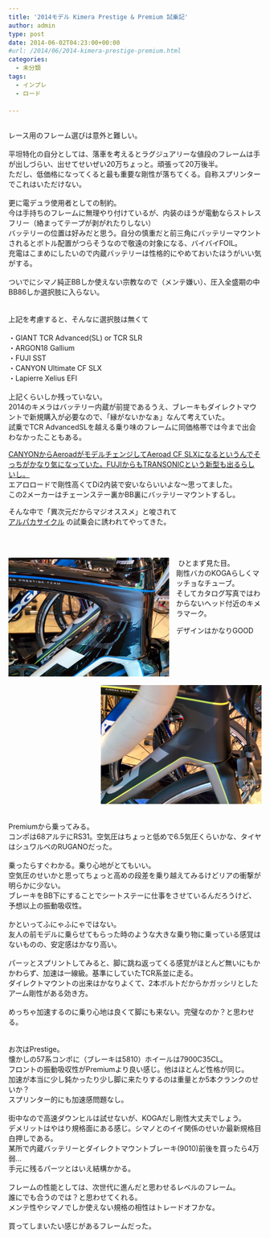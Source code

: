 ```yaml
---
title: '2014モデル Kimera Prestige & Premium 試乗記'
author: admin
type: post
date: 2014-06-02T04:23:00+00:00
#url: /2014/06/2014-kimera-prestige-premium.html
categories:
  - 未分類
tags:
  - インプレ
  - ロード

---
```

<div>
   
</div>

<div>
  レース用のフレーム選びは意外と難しい。
</div>

<div>
   
</div>

<div>
  平坦特化の自分としては、落車を考えるとラグジュアリーな値段のフレームは手が出しづらい、出せてせいぜい20万ちょっと。頑張って20万後半。
</div>

<div>
  ただし、低価格になってくると最も重要な剛性が落ちてくる。自称スプリンターでこれはいただけない。
</div>

<div>
   
</div>

<div>
  更に電デュラ使用者としての制約。
</div>

<div>
  今は手持ちのフレームに無理やり付けているが、内装のほうが電動ならストレスフリー（絡まってテープが剥がれたりしない）
</div>

<div>
  バッテリーの位置は好みだと思う。自分の慎重だと前三角にバッテリーマウントされるとボトル配置がつらそうなので敬遠の対象になる、バイバイFOIL。
</div>

<div>
  充電はこまめにしたいので内蔵バッテリーは性格的にやめておいたほうがいい気がする。
</div>

<div>
   
</div>

<div>
  ついでにシマノ純正BBしか使えない宗教なので（メンテ嫌い）、圧入全盛期の中BB86しか選択肢に入らない。
</div>

<div>
   
</div>

<div>
   
</div>

<div>
  上記を考慮すると、そんなに選択肢は無くて
</div>

<div>
   
</div>

<div>
  ・GIANT TCR Advanced(SL) or TCR SLR
</div>

<div>
  ・ARGON18 Gallium
</div>

<div>
  ・FUJI SST
</div>

<div>
  ・CANYON Ultimate CF SLX
</div>

<div>
  ・Lapierre Xelius EFI
</div>

<div>
   
</div>

<div>
  上記くらいしか残っていない。
</div>

<div>
  2014のキメラはバッテリー内蔵が前提であるうえ、ブレーキもダイレクトマウントで新規購入が必要なので、「縁がないかなぁ」なんて考えていた。<br /> 試乗でTCR AdvancedSLを越える乗り味のフレームに同価格帯では今まで出会わなかったこともある。</p>

  <p>
    <a href="http://www.uci.ch/includes/asp/getTarget.asp?type=FILE&id=NjczMDE" target="_blank" rel="noopener">CANYONからAeroadがモデルチェンジしてAeroad CF SLXになるというんでそっちがかなり気になっていた。FUJIからもTRANSONICという新型も出るらしいし。</a><br /> エアロロードで剛性高くてDi2内装で安いならいいよな～思ってました。<br /> この2メーカーはチェーンステー裏かBB裏にバッテリーマウントするし。
  </p>

  <div>
    そんな中で「異次元だからマジオススメ」と唆されて
  </div>

  <div>
    <a href="http://www.nicole-eurocycle.co.jp/" target="_blank" rel="noopener">アルパカサイクル</a> の試乗会に誘われてやってきた。
  </div>

  <div>
     
  </div>

  <p>
    &nbsp;
  </p>

  <div class="separator" style="clear: both; text-align: center;">
    <a style="clear: left; float: left; margin-bottom: 1em; margin-right: 1em;" href="/wp-content/uploads/2014/06/IMG_20140531_124412-1024x758.jpg"><img src="/wp-content/uploads/2014/06/IMG_20140531_124412-1024x758.jpg" width="320" height="236" border="0" /></a>
  </div>

  <p>
     ひとまず見た目。<br /> 剛性バカのKOGAらしくマッチョなチューブ。<br /> そしてカタログ写真ではわからないヘッド付近のキメラマーク。
  </p>

  <p>
    デザインはかなりGOOD
  </p>

  <div class="separator" style="clear: both; text-align: center;">
    <a style="clear: right; float: right; margin-bottom: 1em; margin-left: 1em;" href="/wp-content/uploads/2014/06/IMG_20140531_124421-1024x758.jpg"><img src="/wp-content/uploads/2014/06/IMG_20140531_124421-1024x758.jpg" width="320" height="236" border="0" /></a>
  </div>

  <div class="separator" style="clear: both; text-align: left;">
     
  </div>

  <div class="separator" style="clear: both; text-align: left;">
    Premiumから乗ってみる。
  </div>

  <div class="separator" style="clear: both; text-align: left;">
    コンポは68アルテにRS31。空気圧はちょっと低めで6.5気圧くらいかな、タイヤはシュワルベのRUGANOだった。
  </div>

  <div class="separator" style="clear: both; text-align: left;">
     
  </div>

  <div class="separator" style="clear: both; text-align: left;">
    乗ったらすぐわかる。乗り心地がとてもいい。
  </div>

  <div class="separator" style="clear: both; text-align: left;">
    空気圧のせいかと思ってちょっと高めの段差を乗り越えてみるけどリアの衝撃が明らかに少ない。
  </div>

  <div class="separator" style="clear: both; text-align: left;">
    ブレーキをBB下にすることでシートステーに仕事をさせているんだろうけど、予想以上の振動吸収性。
  </div>

  <div class="separator" style="clear: both; text-align: left;">
     
  </div>

  <div class="separator" style="clear: both; text-align: left;">
    かといってふにゃふにゃではない。
  </div>

  <div class="separator" style="clear: both; text-align: left;">
    友人の前モデルに乗らせてもらった時のような大きな乗り物に乗っている感覚はないものの、安定感はかなり高い。
  </div>

  <div class="separator" style="clear: both; text-align: left;">
     
  </div>

  <div class="separator" style="clear: both; text-align: left;">
    パーッとスプリントしてみると、脚に跳ね返ってくる感覚がほとんど無いにもかかわらず、加速は一線級。基準にしていたTCR系並に走る。
  </div>

  <div class="separator" style="clear: both; text-align: left;">
    ダイレクトマウントの出来はかなりよくて、2本ボルトだからかガッシリとしたアーム剛性がある効き方。
  </div>

  <div class="separator" style="clear: both; text-align: left;">
     
  </div>

  <div class="separator" style="clear: both; text-align: left;">
    めっちゃ加速するのに乗り心地は良くて脚にも来ない。完璧なのか？と思わせる。
  </div>

  <div class="separator" style="clear: both; text-align: left;">
     
  </div>

  <div class="separator" style="clear: both; text-align: left;">
     
  </div>

  <div class="separator" style="clear: both; text-align: left;">
    お次はPrestige。
  </div>

  <div class="separator" style="clear: both; text-align: left;">
    懐かしの57系コンポに（ブレーキは5810）ホイールは7900C35CL。
  </div>

  <div class="separator" style="clear: both; text-align: left;">
    フロントの振動吸収性がPremiumより良い感じ。他はほとんど性格が同じ。
  </div>

  <div class="separator" style="clear: both; text-align: left;">
    加速が本当に少し鈍かったり少し脚に来たりするのは重量とか5本クランクのせいか？
  </div>

  <div class="separator" style="clear: both; text-align: left;">
    スプリンター的にも加速感問題なし。
  </div>

  <div class="separator" style="clear: both; text-align: left;">
     
  </div>

  <div class="separator" style="clear: both; text-align: left;">
    街中なので高速ダウンヒルは試せないが、KOGAだし剛性大丈夫でしょう。
  </div>

  <div class="separator" style="clear: both; text-align: left;">
    デメリットはやはり規格面にある感じ。シマノとのイイ関係のせいか最新規格目白押しである。
  </div>

  <div class="separator" style="clear: both; text-align: left;">
    某所で内蔵バッテリーとダイレクトマウントブレーキ(9010)前後を買ったら4万弱…
  </div>

  <div class="separator" style="clear: both; text-align: left;">
    手元に残るパーツとはいえ結構かかる。
  </div>

  <div class="separator" style="clear: both; text-align: left;">
     
  </div>

  <div class="separator" style="clear: both; text-align: left;">
    フレームの性能としては、次世代に進んだと思わせるレベルのフレーム。
  </div>

  <div class="separator" style="clear: both; text-align: left;">
    誰にでも合うのでは？と思わせてくれる。
  </div>

  <div class="separator" style="clear: both; text-align: left;">
    メンテ性やシマノでしか使えない規格の相性はトレードオフかな。
  </div>

  <div class="separator" style="clear: both; text-align: left;">
     
  </div>

  <div class="separator" style="clear: both; text-align: left;">
    買ってしまいたい感じがあるフレームだった。
  </div>
</div>
